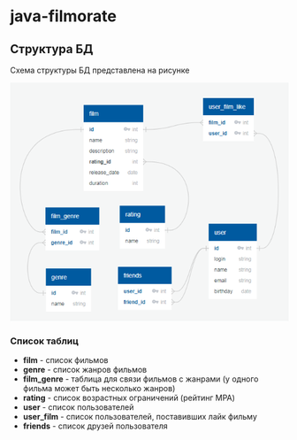 # java-filmorate

## Структура БД

Схема структуры БД представлена на рисунке

![Схема БД](StructDB.png)

### Список таблиц

* **film** - список фильмов
* **genre** - список жанров фильмов
* **film_genre** - таблица для связи фильмов с жанрами (у одного фильма может быть несколько жанров) 
* **rating** - список возрастных ограничений (рейтинг MPA)
* **user** - список пользователей
* **user_film** - список пользователей, поставивших лайк фильму
* **friends** - список друзей пользователя







